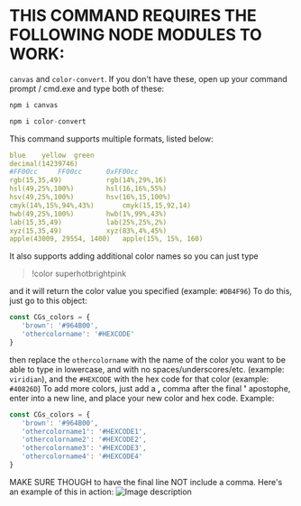 # THIS COMMAND REQUIRES THE FOLLOWING NODE MODULES TO WORK:
`canvas` and `color-convert`. If you don't have these, open up your command prompt / cmd.exe and type both of these:
```js
npm i canvas
```
```js
npm i color-convert
```

This command supports multiple formats, listed below:
```yaml
blue	yellow	green
decimal(14239746)
#FF00cc		FF00cc		0xFF00cc
rgb(15,35,49)			rgb(14%,29%,16)
hsl(49,25%,100%)		hsl(16,16%,55%)
hsv(49,25%,100%)		hsv(16%,15,100%)
cmyk(14%,15%,94%,43%)		cmyk(15,15,92,14)
hwb(49,25%,100%)		hwb(1%,99%,43%)
lab(15,35,49)			lab(25%,25%,2%)
xyz(15,35,49)			xyz(83%,4%,45%)
apple(43009, 29554, 1400)	apple(15%, 15%, 160)
```
It also supports adding additional color names so you can just type
> !color superhotbrightpink

and it will return the color value you specified (example: `#DB4F96`) To do this, just go to this object:
```js
const CGs_colors = {
   'brown': '#964B00',
   'othercolorname': '#HEXCODE'
}
```
then replace the `othercolorname` with the name of the color you want to be able to type in lowercase, and with no spaces/underscores/etc. (example: `viridian`), and the `#HEXCODE` with the hex code for that color (example: `#40826D`)
To add more colors, just add a **,** comma after the final **'** apostophe, enter into a new line, and place your new color and hex code. Example:
```js
const CGs_colors = {
   'brown': '#964B00',
   'othercolorname1': '#HEXCODE1',
   'othercolorname2': '#HEXCODE2',
   'othercolorname3': '#HEXCODE3',
   'othercolorname4': '#HEXCODE4'
}
```
MAKE SURE THOUGH to have the final line NOT include a comma. Here's an example of this in action:
![Image description](https://i.imgur.com/choZ5qa.png)
